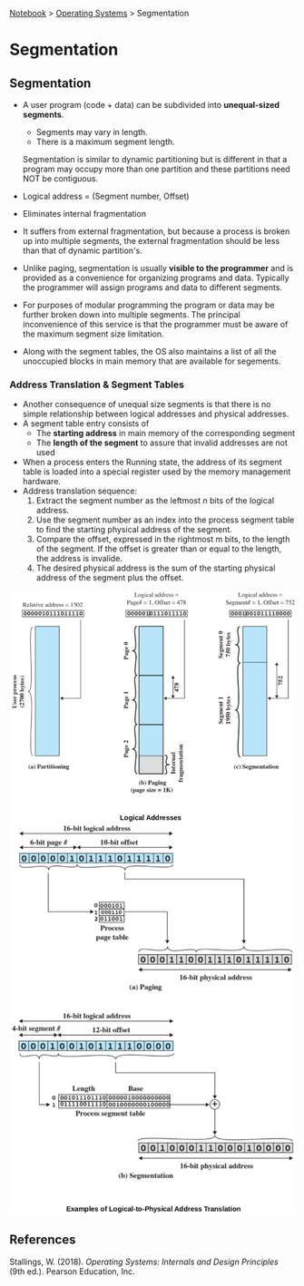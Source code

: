 <a href="../">Notebook</a> > <a href="./">Operating Systems</a> > Segmentation

# Segmentation



## Segmentation

* A user program (code + data) can be subdivided into **unequal-sized segments**.

  * Segments may vary in length.
  * There is a maximum segment length.

  Segmentation is similar to dynamic partitioning but is different in that a program may occupy more than one partition and these partitions need NOT be contiguous.

* Logical address = (Segment number, Offset)

* Eliminates internal fragmentation

* It suffers from external fragmentation, but because a process is broken up into multiple segments, the external fragmentation should be less than that of dynamic partition's.

* Unlike paging, segmentation is usually **visible to the programmer** and is provided as a convenience for organizing programs and data. Typically the programmer will assign programs and data to different segments.

* For purposes of modular programming the program or data may be further broken down into multiple segments. The principal inconvenience of this service is that the programmer must be aware of the maximum segment size limitation.

* Along with the segment tables, the OS also maintains a list of all the unoccupied blocks in main memory that are available for segements.

### Address Translation & Segment Tables

* Another consequence of unequal size segments is that there is no simple relationship between logical addresses and physical addresses.
* A segment table entry consists of
  * The **starting address** in main memory of the corresponding segment
  * The **length of the segment** to assure that invalid addresses are not used
* When a process enters the Running state, the address of its segment table is loaded into a special register used by the memory management hardware.
* Address translation sequence:
  1. Extract the segment number as the leftmost $n$ bits of the logical address.
  2. Use the segment number as an index into the process segment table to find the starting physical address of the segment.
  3. Compare the offset, expressed in the rightmost m bits, to the length of the segment. If the offset is greater than or equal to the length, the address is invalide.
  4. The desired physical address is the sum of the starting physical address of the segment plus the offset.



<img src="./img/logical-addresses.png" alt="logical-addresses" width="600">





<img src="./img/examples-of-logical-to-physical-address-translation.png" alt="example-of-logical-to-physical-address-translation" width="600">







## References

Stallings, W. (2018). *Operating Systems: Internals and Design Principles* (9th ed.). Pearson Education, Inc.

